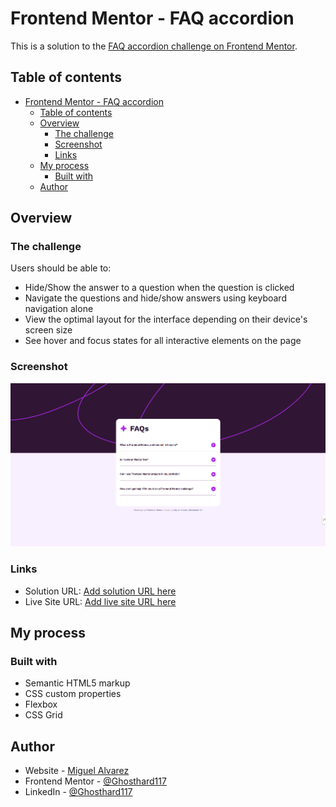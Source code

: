 # Frontend Mentor - FAQ accordion

This is a solution to the [FAQ accordion challenge on Frontend Mentor](https://www.frontendmentor.io/challenges/faq-accordion-wyfFdeBwBz).

## Table of contents

- [Frontend Mentor - FAQ accordion](#frontend-mentor---faq-accordion)
  - [Table of contents](#table-of-contents)
  - [Overview](#overview)
    - [The challenge](#the-challenge)
    - [Screenshot](#screenshot)
    - [Links](#links)
  - [My process](#my-process)
    - [Built with](#built-with)
  - [Author](#author)

## Overview

### The challenge

Users should be able to:

- Hide/Show the answer to a question when the question is clicked
- Navigate the questions and hide/show answers using keyboard navigation alone
- View the optimal layout for the interface depending on their device's screen size
- See hover and focus states for all interactive elements on the page

### Screenshot

![screenshot reference](screenshot.png)

### Links

- Solution URL: [Add solution URL here](https://www.frontendmentor.io/solutions/faq-accordion-4osYMkXIT5)
- Live Site URL: [Add live site URL here](https://ghosthard117.github.io/faq-accordion/)

## My process

### Built with

- Semantic HTML5 markup
- CSS custom properties
- Flexbox
- CSS Grid

## Author

- Website - [Miguel Alvarez](https://ghostharddev.vercel.app/)
- Frontend Mentor - [@Ghosthard117](https://www.frontendmentor.io/profile/ghosthard117)
- LinkedIn - [@Ghosthard117](https://www.linkedin.com/in/ghosthard117/)
